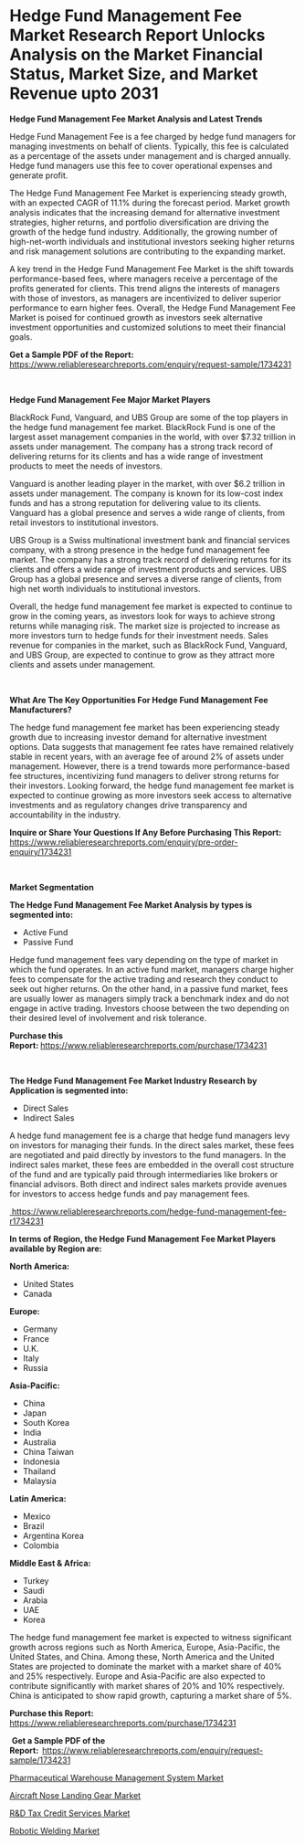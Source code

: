 <p><h1>Hedge Fund Management Fee Market Research Report Unlocks Analysis on the Market Financial Status, Market Size, and Market Revenue upto 2031</h1></p><p><strong>Hedge Fund Management Fee Market Analysis and Latest Trends</strong></p>
<p><p>Hedge Fund Management Fee is a fee charged by hedge fund managers for managing investments on behalf of clients. Typically, this fee is calculated as a percentage of the assets under management and is charged annually. Hedge fund managers use this fee to cover operational expenses and generate profit.</p><p>The Hedge Fund Management Fee Market is experiencing steady growth, with an expected CAGR of 11.1% during the forecast period. Market growth analysis indicates that the increasing demand for alternative investment strategies, higher returns, and portfolio diversification are driving the growth of the hedge fund industry. Additionally, the growing number of high-net-worth individuals and institutional investors seeking higher returns and risk management solutions are contributing to the expanding market.</p><p>A key trend in the Hedge Fund Management Fee Market is the shift towards performance-based fees, where managers receive a percentage of the profits generated for clients. This trend aligns the interests of managers with those of investors, as managers are incentivized to deliver superior performance to earn higher fees. Overall, the Hedge Fund Management Fee Market is poised for continued growth as investors seek alternative investment opportunities and customized solutions to meet their financial goals.</p></p>
<p><strong>Get a Sample PDF of the Report:&nbsp;</strong> <a href="https://www.reliableresearchreports.com/enquiry/request-sample/1734231">https://www.reliableresearchreports.com/enquiry/request-sample/1734231</a></p>
<p>&nbsp;</p>
<p><strong>Hedge Fund Management Fee Major Market Players</strong></p>
<p><p>BlackRock Fund, Vanguard, and UBS Group are some of the top players in the hedge fund management fee market. BlackRock Fund is one of the largest asset management companies in the world, with over $7.32 trillion in assets under management. The company has a strong track record of delivering returns for its clients and has a wide range of investment products to meet the needs of investors.</p><p>Vanguard is another leading player in the market, with over $6.2 trillion in assets under management. The company is known for its low-cost index funds and has a strong reputation for delivering value to its clients. Vanguard has a global presence and serves a wide range of clients, from retail investors to institutional investors.</p><p>UBS Group is a Swiss multinational investment bank and financial services company, with a strong presence in the hedge fund management fee market. The company has a strong track record of delivering returns for its clients and offers a wide range of investment products and services. UBS Group has a global presence and serves a diverse range of clients, from high net worth individuals to institutional investors.</p><p>Overall, the hedge fund management fee market is expected to continue to grow in the coming years, as investors look for ways to achieve strong returns while managing risk. The market size is projected to increase as more investors turn to hedge funds for their investment needs. Sales revenue for companies in the market, such as BlackRock Fund, Vanguard, and UBS Group, are expected to continue to grow as they attract more clients and assets under management.</p></p>
<p>&nbsp;</p>
<p><strong>What Are The Key Opportunities For Hedge Fund Management Fee Manufacturers?</strong></p>
<p><p>The hedge fund management fee market has been experiencing steady growth due to increasing investor demand for alternative investment options. Data suggests that management fee rates have remained relatively stable in recent years, with an average fee of around 2% of assets under management. However, there is a trend towards more performance-based fee structures, incentivizing fund managers to deliver strong returns for their investors. Looking forward, the hedge fund management fee market is expected to continue growing as more investors seek access to alternative investments and as regulatory changes drive transparency and accountability in the industry.</p></p>
<p><strong>Inquire or Share Your Questions If Any Before Purchasing This Report:</strong> <a href="https://www.reliableresearchreports.com/enquiry/pre-order-enquiry/1734231">https://www.reliableresearchreports.com/enquiry/pre-order-enquiry/1734231</a></p>
<p>&nbsp;</p>
<p><strong>Market Segmentation</strong></p>
<p><strong>The Hedge Fund Management Fee Market Analysis by types is segmented into:</strong></p>
<p><ul><li>Active Fund</li><li>Passive Fund</li></ul></p>
<p><p>Hedge fund management fees vary depending on the type of market in which the fund operates. In an active fund market, managers charge higher fees to compensate for the active trading and research they conduct to seek out higher returns. On the other hand, in a passive fund market, fees are usually lower as managers simply track a benchmark index and do not engage in active trading. Investors choose between the two depending on their desired level of involvement and risk tolerance.</p></p>
<p><strong>Purchase this Report:&nbsp;</strong><a href="https://www.reliableresearchreports.com/purchase/1734231">https://www.reliableresearchreports.com/purchase/1734231</a></p>
<p>&nbsp;</p>
<p><strong>The Hedge Fund Management Fee Market Industry Research by Application is segmented into:</strong></p>
<p><ul><li>Direct Sales</li><li>Indirect Sales</li></ul></p>
<p><p>A hedge fund management fee is a charge that hedge fund managers levy on investors for managing their funds. In the direct sales market, these fees are negotiated and paid directly by investors to the fund managers. In the indirect sales market, these fees are embedded in the overall cost structure of the fund and are typically paid through intermediaries like brokers or financial advisors. Both direct and indirect sales markets provide avenues for investors to access hedge funds and pay management fees.</p></p>
<p><a href="https://www.reliableresearchreports.com/hedge-fund-management-fee-r1734231">&nbsp;https://www.reliableresearchreports.com/hedge-fund-management-fee-r1734231</a></p>
<p><strong>In terms of Region, the Hedge Fund Management Fee Market Players available by Region are:</strong></p>
<p>
    <p> <strong> North America: </strong>
        <ul>
            <li>United States</li>
            <li>Canada</li>
        </ul>
        </p> 
    <p> <strong> Europe: </strong>
        <ul>
            <li>Germany</li>
            <li>France</li>
            <li>U.K.</li>
            <li>Italy</li>
            <li>Russia</li>
        </ul>
        </p> 
    <p> <strong> Asia-Pacific: </strong>
        <ul>
            <li>China</li>
            <li>Japan</li>
            <li>South Korea</li>
            <li>India</li>
            <li>Australia</li>
            <li>China Taiwan</li>
            <li>Indonesia</li>
            <li>Thailand</li>
            <li>Malaysia</li>
        </ul>
        </p> 
    <p> <strong> Latin America: </strong>
        <ul>
            <li>Mexico</li>
            <li>Brazil</li>
            <li>Argentina Korea</li>
            <li>Colombia</li>
        </ul>
        </p> 
    <p> <strong> Middle East & Africa: </strong>
        <ul>
            <li>Turkey</li>
            <li>Saudi</li>
            <li>Arabia</li>
            <li>UAE</li>
            <li>Korea</li>
        </ul>
    </p>
    </p>
<p><p>The hedge fund management fee market is expected to witness significant growth across regions such as North America, Europe, Asia-Pacific, the United States, and China. Among these, North America and the United States are projected to dominate the market with a market share of 40% and 25% respectively. Europe and Asia-Pacific are also expected to contribute significantly with market shares of 20% and 10% respectively. China is anticipated to show rapid growth, capturing a market share of 5%.</p></p>
<p><strong>Purchase this Report: </strong><a href="https://www.reliableresearchreports.com/purchase/1734231">https://www.reliableresearchreports.com/purchase/1734231</a></p>
<p>&nbsp;<strong>Get a Sample PDF of the Report:&nbsp;&nbsp;</strong><a href="https://www.reliableresearchreports.com/enquiry/request-sample/1734231">https://www.reliableresearchreports.com/enquiry/request-sample/1734231</a></p>
<p><strong></strong></p>
<p><p><a href="https://github.com/arabintang013/Market-Research-Report-List-1/blob/main/pharmaceutical-warehouse-management-system-market.md">Pharmaceutical Warehouse Management System Market</a></p><p><a href="https://issuu.com/reportprime-2/docs/aircraft-nose-landing-gear-market-size-2030.pptx">Aircraft Nose Landing Gear Market</a></p><p><a href="https://github.com/CliffMedina6/Market-Research-Report-List-6/blob/main/rd-tax-credit-services-market.md">R&D Tax Credit Services Market</a></p><p><a href="https://issuu.com/reportprime-2/docs/robotic-welding-market-size-2030.pptx">Robotic Welding Market</a></p></p>
